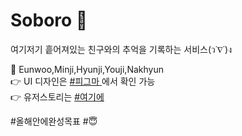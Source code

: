 # Soboro 🥯

여기저기 흩어져있는 친구와의 추억을 기록하는 서비스(ว˙∇˙)ง

👫 Eunwoo,Minji,Hyunji,Youji,Nakhyun <br>
👉 UI 디자인은 <a href="https://www.figma.com/file/8ohoT5Z0hllJ9JRf4M7e41/Soboro-Timeline-%F0%9F%A5%AF?node-id=54%3A1199"> #피그마 </a>에서 확인 가능 <br>
👉 유저스토리는 <a href="https://docs.google.com/spreadsheets/d/1RCD_D-x2loKwWNOMc5qaVipFmhD3sO-yLHJUs4oPi68/edit#gid=0"> #여기에 </a> <br>

#올해안에완성목표 #😇 
